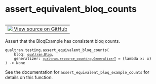 # assert_equivalent_bloq_counts


<table class="tfo-notebook-buttons tfo-api nocontent" align="left">
<td>
  <a target="_blank" href="https://github.com/quantumlib/Qualtran/blob/main/qualtran/testing.py#L485-L497">
    <img src="https://www.tensorflow.org/images/GitHub-Mark-32px.png" />
    View source on GitHub
  </a>
</td>
</table>



Assert that the BloqExample has consistent bloq counts.


<pre class="devsite-click-to-copy prettyprint lang-py tfo-signature-link">
<code>qualtran.testing.assert_equivalent_bloq_counts(
    bloq: <a href="../../qualtran/Bloq.html"><code>qualtran.Bloq</code></a>,
    generalizer: <a href="../../qualtran/resource_counting/GeneralizerT.html"><code>qualtran.resource_counting.GeneralizerT</code></a> = (lambda x: x)
) -> None
</code></pre>



<!-- Placeholder for "Used in" -->

See the documentation for `assert_equivalent_bloq_example_counts` for details on this function.